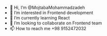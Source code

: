 - 👋 Hi, I’m @MojtabaMohammadzadeh
- 👀 I’m interested in Frontend development   
- 🌱 I’m currently learning React 
- 💞️ I’m looking to collaborate on Frontend team
- 📫 How to reach me +98 9152472032 

<!---
MojtabaMohammadzadeh/MojtabaMohammadzadeh is a ✨ special ✨ repository because its `README.md` (this file) appears on your GitHub profile.
You can click the Preview link to take a look at your changes.
--->
